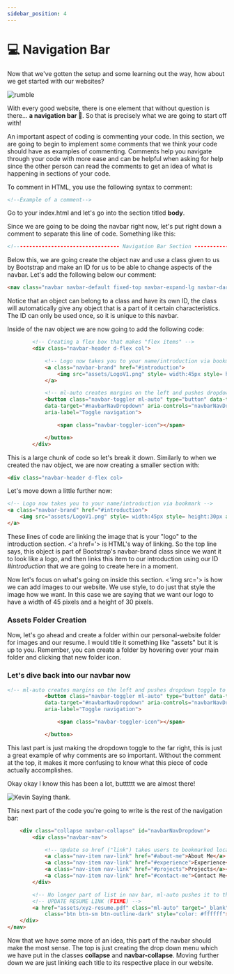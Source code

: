 ```yaml
---
sidebar_position: 4
---
```


# 💻 Navigation Bar

Now that we've gotten the setup and some learning out the way, how about we get started with our websites?

![rumble](https://y.yarn.co/4d7265d0-8a71-4cd3-b6bf-7fc31c7de0ef_text.gif)

With every good website, there is one element that without question is there... **a navigation bar 🧭**. So that is precisely what we are going to start off with!

An important aspect of coding is commenting your code. In this section, we are going to begin to implement some comments that we think your code should have as examples of commenting. Comments help you navigate through your code with more ease and can be helpful when asking for help since the other person can read the comments to get an idea of what is happening in sections of your code.

To comment in HTML, you use the following syntax to comment:

``` html
<!--Example of a comment--> 
```

Go to your index.html and let's go into the section titled **body**.  

Since we are going to be doing the navbar right now, let's put right down a comment to separate this line of code. Something like this:

``` html
<!---------------------------------- Navigation Bar Section ---------------------------------->
```

Below this, we are going create the object nav and use a class given to us by Bootstrap and make an ID for us to be able to change aspects of the navbar. Let's add the following below our comment:

``` html
<nav class="navbar navbar-default fixed-top navbar-expand-lg navbar-dark" id="navbar-hide">
```

Notice that an object can belong to a class and have its own ID, the class will automatically give any object that is a part of it certain characteristics. The ID can only be used once, so it is unique to this navbar.

Inside of the nav object we are now going to add the following code:

``` html
        <!-- Creating a flex box that makes "flex items" -->
		<div class="navbar-header d-flex col">

			<!-- Logo now takes you to your name/introduction via bookmark -->
			<a class="navbar-brand" href="#introduction">
				<img src="assets/LogoV1.png" style= width:45px style= height:30px alt="Logo">
			</a>

			<!-- ml-auto creates margins on the left and pushes dropdown toggle to the far right -->
			<button class="navbar-toggler ml-auto" type="button" data-toggle="collapse" 
			data-target="#navbarNavDropdown" aria-controls="navbarNavDropdown" aria-expanded="false" 
			aria-label="Toggle navigation">

				<span class="navbar-toggler-icon"></span>

			</button>
		</div>
```

This is a large chunk of code so let's break it down. Similarly to when we created the nav object, we are now creating a smaller section with:

``` html
<div class="navbar-header d-flex col>
``` 

Let's move down a little further now:

``` html
<!-- Logo now takes you to your name/introduction via bookmark -->
<a class="navbar-brand" href="#introduction">
    <img src="assets/LogoV1.png" style= width:45px style= height:30px alt="Logo">
</a>
```

These lines of code are linking the image that is your "logo" to the introduction section. <'a href='> is HTML's way of linking. So the top line says, this object is part of Bootstrap's navbar-brand class since we want it to look like a logo, and then links this item to our introduction using our ID *#introduction* that we are going to create here in a moment. 

Now let's focus on what's going on inside this section. <'img src='> is how we can add images to our website. We use style, to do just that style the image how we want. In this case we are saying that we want our logo to have a width of 45 pixels and a height of 30 pixels. 

### Assets Folder Creation

Now, let's go ahead and create a folder within our personal-website folder for images and our resume. I would title it something like "assets" but it is up to you. Remember, you can create a folder by hovering over your main folder and clicking that new folder icon.

### Let's dive back into our navbar now

``` html
<!-- ml-auto creates margins on the left and pushes dropdown toggle to the far right -->
			<button class="navbar-toggler ml-auto" type="button" data-toggle="collapse" 
			data-target="#navbarNavDropdown" aria-controls="navbarNavDropdown" aria-expanded="false" 
			aria-label="Toggle navigation">

				<span class="navbar-toggler-icon"></span>

			</button>
```

This last part is just making the dropdown toggle to the far right, this is just a great example of why comments are so important. Without the comment at the top, it makes it more confusing to know what this piece of code actually accomplishes.

Okay okay I know this has been a lot, butttttt we are almost there! 

![Kevin Saying thank.](https://media.tenor.com/rskeqG9jhawAAAAC/kevin-office.gif)

This next part of the code you're going to write is the rest of the navigation bar:

``` html
	<div class="collapse navbar-collapse" id="navbarNavDropdown">
		<div class="navbar-nav">

			<!-- Update so href ("link") takes users to bookmarked location (FIXME) -->
			<a class="nav-item nav-link" href="#about-me">About Me</a>
			<a class="nav-item nav-link" href="#experience">Experience</a></li>
			<a class="nav-item nav-link" href="#projects">Projects</a></li>
			<a class="nav-item nav-link" href="#contact-me">Contact Me</a></li>
		</div>

		<!-- No longer part of list in nav bar, ml-auto pushes it to the right of the navbar, it's now also a button with an outline -->
		<!-- UPDATE RESUME LINK (FIXME) -->
		<a href="assets/xyz-resume.pdf" class="ml-auto" target="_blank"><button type="button" 
			class="btn btn-sm btn-outline-dark" style="color: #ffffff">Resume</button></a>
	</div>
</nav>
```

Now that we have some more of an idea, this part of the navbar should make the most sense. The top is just creating the drop down menu which we have put in the classes **collapse** and **navbar-collapse**. Moving further down we are just linking each title to its respective place in our website.


